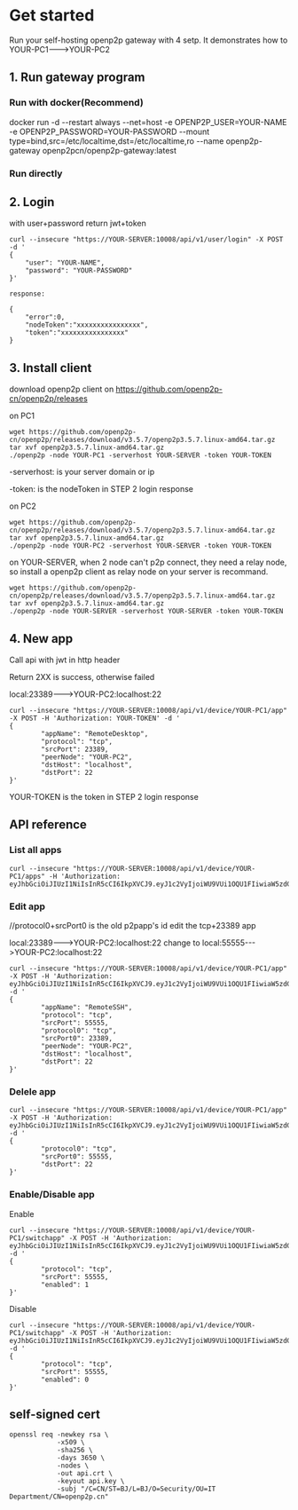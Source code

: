 # Get started
Run your self-hosting openp2p gateway with 4 setp.
It demonstrates how to YOUR-PC1--->YOUR-PC2

## 1. Run gateway program
### Run with docker(Recommend)
docker run -d --restart always --net=host -e OPENP2P_USER=YOUR-NAME -e OPENP2P_PASSWORD=YOUR-PASSWORD  --mount type=bind,src=/etc/localtime,dst=/etc/localtime,ro --name openp2p-gateway openp2pcn/openp2p-gateway:latest

### Run directly


## 2. Login 
with user+password return jwt+token
```
curl --insecure "https://YOUR-SERVER:10008/api/v1/user/login" -X POST -d '
{
    "user": "YOUR-NAME",
    "password": "YOUR-PASSWORD"
}'

response:

{
    "error":0,
    "nodeToken":"xxxxxxxxxxxxxxxx",
    "token":"xxxxxxxxxxxxxxxx"
}
```

## 3. Install client
download openp2p client on https://github.com/openp2p-cn/openp2p/releases

on PC1
```
wget https://github.com/openp2p-cn/openp2p/releases/download/v3.5.7/openp2p3.5.7.linux-amd64.tar.gz
tar xvf openp2p3.5.7.linux-amd64.tar.gz 
./openp2p -node YOUR-PC1 -serverhost YOUR-SERVER -token YOUR-TOKEN
```
-serverhost: is your server domain or ip

-token: is the nodeToken in STEP 2 login response

on PC2
```
wget https://github.com/openp2p-cn/openp2p/releases/download/v3.5.7/openp2p3.5.7.linux-amd64.tar.gz
tar xvf openp2p3.5.7.linux-amd64.tar.gz 
./openp2p -node YOUR-PC2 -serverhost YOUR-SERVER -token YOUR-TOKEN
```

on YOUR-SERVER, when 2 node can't p2p connect, they need a relay node, so install a openp2p client as relay node on your server is recommand.
```
wget https://github.com/openp2p-cn/openp2p/releases/download/v3.5.7/openp2p3.5.7.linux-amd64.tar.gz
tar xvf openp2p3.5.7.linux-amd64.tar.gz 
./openp2p -node YOUR-SERVER -serverhost YOUR-SERVER -token YOUR-TOKEN
```

## 4. New app
Call api with jwt in http header

Return 2XX is success, otherwise failed

local:23389--->YOUR-PC2:localhost:22
```
curl --insecure "https://YOUR-SERVER:10008/api/v1/device/YOUR-PC1/app" -X POST -H 'Authorization: YOUR-TOKEN' -d '
{
        "appName": "RemoteDesktop",
        "protocol": "tcp",
        "srcPort": 23389,
        "peerNode": "YOUR-PC2",
        "dstHost": "localhost",
        "dstPort": 22
}'
```

YOUR-TOKEN is the token in STEP 2 login response

## API reference

### List all apps
```
curl --insecure "https://YOUR-SERVER:10008/api/v1/device/YOUR-PC1/apps" -H 'Authorization: eyJhbGciOiJIUzI1NiIsInR5cCI6IkpXVCJ9.eyJ1c2VyIjoiWU9VUi1OQU1FIiwiaW5zdGFsbFRva2VuIjoiMTQ0MzI2MDU3OTIwMDM4MDE3MTMiLCJleHAiOjE2NzEwODU4NjUsImlhdCI6MTY3MDk5OTQ2NSwiaXNzIjoib3BlbnAycC5jbiJ9.DYzOxQI7oYYdJstZ047bp3JXYLkX8AJ8IQt7rj4bSsQ' 
```

### Edit app
//protocol0+srcPort0 is the old p2papp's id
edit the tcp+23389 app

local:23389--->YOUR-PC2:localhost:22  change to
local:55555--->YOUR-PC2:localhost:22

```
curl --insecure "https://YOUR-SERVER:10008/api/v1/device/YOUR-PC1/app" -X POST -H 'Authorization: eyJhbGciOiJIUzI1NiIsInR5cCI6IkpXVCJ9.eyJ1c2VyIjoiWU9VUi1OQU1FIiwiaW5zdGFsbFRva2VuIjoiMTQ0MzI2MDU3OTIwMDM4MDE3MTMiLCJleHAiOjE2NzEwODU4NjUsImlhdCI6MTY3MDk5OTQ2NSwiaXNzIjoib3BlbnAycC5jbiJ9.DYzOxQI7oYYdJstZ047bp3JXYLkX8AJ8IQt7rj4bSsQ' -d '
{
        "appName": "RemoteSSH",
        "protocol": "tcp",
        "srcPort": 55555,
        "protocol0": "tcp",  
        "srcPort0": 23389,
        "peerNode": "YOUR-PC2",
        "dstHost": "localhost",
        "dstPort": 22
}'
```

### Delele app
```
curl --insecure "https://YOUR-SERVER:10008/api/v1/device/YOUR-PC1/app" -X POST -H 'Authorization: eyJhbGciOiJIUzI1NiIsInR5cCI6IkpXVCJ9.eyJ1c2VyIjoiWU9VUi1OQU1FIiwiaW5zdGFsbFRva2VuIjoiMTQ0MzI2MDU3OTIwMDM4MDE3MTMiLCJleHAiOjE2NzEwODU4NjUsImlhdCI6MTY3MDk5OTQ2NSwiaXNzIjoib3BlbnAycC5jbiJ9.DYzOxQI7oYYdJstZ047bp3JXYLkX8AJ8IQt7rj4bSsQ' -d '
{
        "protocol0": "tcp",  
        "srcPort0": 55555,
        "dstPort": 22
}'
```

### Enable/Disable app

Enable
```
curl --insecure "https://YOUR-SERVER:10008/api/v1/device/YOUR-PC1/switchapp" -X POST -H 'Authorization: eyJhbGciOiJIUzI1NiIsInR5cCI6IkpXVCJ9.eyJ1c2VyIjoiWU9VUi1OQU1FIiwiaW5zdGFsbFRva2VuIjoiMTQ0MzI2MDU3OTIwMDM4MDE3MTMiLCJleHAiOjE2NzEwODU4NjUsImlhdCI6MTY3MDk5OTQ2NSwiaXNzIjoib3BlbnAycC5jbiJ9.DYzOxQI7oYYdJstZ047bp3JXYLkX8AJ8IQt7rj4bSsQ' -d '
{
        "protocol": "tcp",
        "srcPort": 55555,
        "enabled": 1
}'
```

Disable
```
curl --insecure "https://YOUR-SERVER:10008/api/v1/device/YOUR-PC1/switchapp" -X POST -H 'Authorization: eyJhbGciOiJIUzI1NiIsInR5cCI6IkpXVCJ9.eyJ1c2VyIjoiWU9VUi1OQU1FIiwiaW5zdGFsbFRva2VuIjoiMTQ0MzI2MDU3OTIwMDM4MDE3MTMiLCJleHAiOjE2NzEwODU4NjUsImlhdCI6MTY3MDk5OTQ2NSwiaXNzIjoib3BlbnAycC5jbiJ9.DYzOxQI7oYYdJstZ047bp3JXYLkX8AJ8IQt7rj4bSsQ' -d '
{
        "protocol": "tcp",
        "srcPort": 55555,
        "enabled": 0
}'
```

## self-signed cert
```
openssl req -newkey rsa \
            -x509 \
            -sha256 \
            -days 3650 \
            -nodes \
            -out api.crt \
            -keyout api.key \
            -subj "/C=CN/ST=BJ/L=BJ/O=Security/OU=IT Department/CN=openp2p.cn"

```